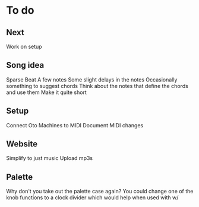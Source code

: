 # To do

## Next
Work on setup

## Song idea
Sparse
Beat
A few notes
Some slight delays in the notes
Occasionally something to suggest chords
Think about the notes that define the chords and use them
Make it quite short

## Setup
Connect Oto Machines to MIDI
Document MIDI changes

## Website
Simplify to just music
Upload mp3s

## Palette
Why don't you take out the palette case again?
You could change one of the knob functions to a clock divider which would help when used with w/